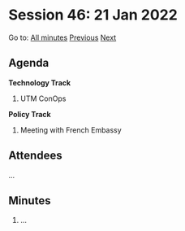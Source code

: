 # Session 46: 21 Jan 2022

Go to: [All minutes](#) [Previous](16) [Next](23.md)

## Agenda

**Technology Track**

1. UTM ConOps

**Policy Track**

1. Meeting with French Embassy

## Attendees

...

## Minutes

1. ...
